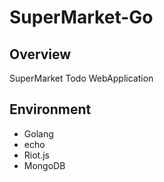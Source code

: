 # SuperMarket-Go


## Overview
SuperMarket Todo WebApplication

## Environment
* Golang
* echo
* Riot.js
* MongoDB

